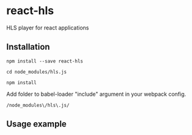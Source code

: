 # react-hls

HLS player for react applications

## Installation

    npm install --save react-hls

    cd node_modules/hls.js

    npm install

Add folder to babel-loader "include" argument in your webpack config.

    /node_modules\/hls\.js/

## Usage example
